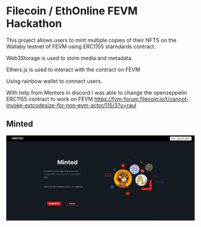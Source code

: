 # Filecoin / EthOnline FEVM Hackathon 

This project allows users to mint multiple copies of their NFTS on the Wallaby testnet of FEVM using ERC1155 starndards contract.

Web3Storage is used to store media and metadata.

Ethers.js is used to interact with the contract on FEVM

Using rainbow wallet to connect users.

With help from Mentors in discord I was able to change the openzeppelin ERC1155 contract to work on FEVM
https://fvm-forum.filecoin.io/t/cannot-invoke-extcodesize-for-non-evm-actor/115/3?u=raul


## Minted

![Screenshot](Capture.JPG)

